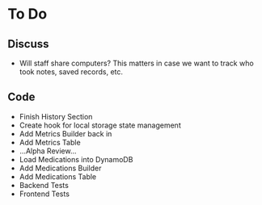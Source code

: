 # To Do

## Discuss

- Will staff share computers? This matters in case we want to track who took notes, saved records, etc.

## Code

- Finish History Section
- Create hook for local storage state management
- Add Metrics Builder back in
- Add Metrics Table
- ...Alpha Review...
- Load Medications into DynamoDB
- Add Medications Builder
- Add Medications Table
- Backend Tests
- Frontend Tests
